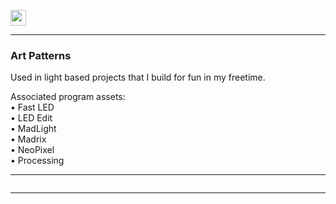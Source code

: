 <a href="http://davidbanthony.me" target="_blank"><img src="http://davidbanthony.com/assets/images/logo.svg" height="25" alt=""></a>

<hr>

<h3>Art Patterns</h3>
<p>Used in light based projects that I build for fun in my freetime.</p>
<p>Associated program assets:<br>
• Fast LED<br>
• LED Edit<br>
• MadLight<br>
• Madrix<br>
• NeoPixel<br>
• Processing</p>

<hr>

<img src="https://github.com/davidbanthony/dba-art-patterns/blob/master/Examples.jpg?raw=true" alt="">

<hr>
